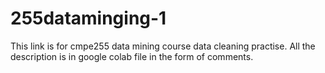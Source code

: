 # 255dataminging-1

This link is for cmpe255 data mining course data cleaning practise. All the description is in google colab file in the form of comments.

